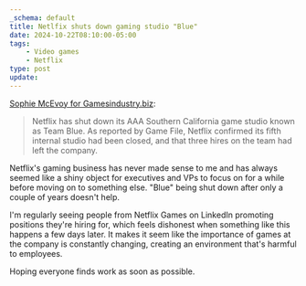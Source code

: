 ```yaml
---
_schema: default
title: Netlfix shuts down gaming studio "Blue"
date: 2024-10-22T08:10:00-05:00
tags:
    - Video games
    - Netflix
type: post
update:
---
```

<a href="https://www.gamesindustry.biz/netflix-shuts-down-california-game-studio" target="_blank" rel="noopener">Sophie McEvoy for Gamesindustry.biz</a>:

> Netflix has shut down its AAA Southern California game studio known as Team Blue. As reported by Game File, Netflix confirmed its fifth internal studio had been closed, and that three hires on the team had left the company.

Netflix's gaming business has never made sense to me and has always seemed like a shiny object for executives and VPs to focus on for a while before moving on to something else. "Blue" being shut down after only a couple of years doesn't help.

I'm regularly seeing people from Netflix Games on LinkedIn promoting positions they're hiring for, which feels dishonest when something like this happens a few days later. It makes it seem like the importance of games at the company is constantly changing, creating an environment that's harmful to employees.

Hoping everyone finds work as soon as possible.
